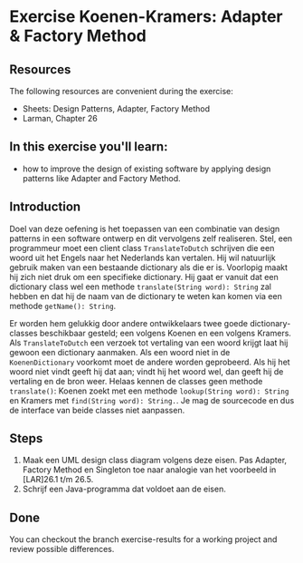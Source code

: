 Exercise Koenen-Kramers: Adapter & Factory Method=================================================Resources-------------The following resources are convenient during the exercise:* Sheets: Design Patterns, Adapter, Factory Method* Larman, Chapter 26In this exercise you'll learn:------------------------------* how to improve the design of existing software by applying design patterns like Adapter and Factory Method.Introduction------------Doel van deze oefening is het toepassen van een combinatie van design patterns in een software ontwerp en dit vervolgens zelf realiseren.Stel, een programmeur moet een client class ```TranslateToDutch``` schrijven die een woord uit het Engels naar het Nederlands kan vertalen. Hij wil natuurlijk gebruik maken van een bestaande dictionary als die er is.Voorlopig maakt hij zich niet druk om een specifieke dictionary. Hij gaat er vanuit dat een dictionary class wel een methode ```translate(String word): String``` zal hebben en dat hij de naam van de dictionary te weten kan komen via een methode ```getName(): String```.Er worden hem gelukkig door andere ontwikkelaars twee goede dictionary-classes beschikbaar gesteld; een volgens Koenen en een volgens Kramers. Als ```TranslateToDutch``` een verzoek tot vertaling van een woord krijgt laat hij gewoon een dictionary aanmaken. Als een woord niet in de ```KoenenDictionary``` voorkomt moet de andere worden geprobeerd. Als hij het woord niet vindt geeft hij dat aan; vindt hij het woord wel, dan geeft hij de vertaling en de bron weer.Helaas kennen de classes geen methode ```translate()```: Koenen zoekt met een methode ```lookup(String word): String``` en Kramers met ```find(String word): String.```. Je mag de sourcecode en dus de interface van beide classes niet aanpassen.Steps-----1. Maak een UML design class diagram volgens deze eisen. Pas Adapter, Factory Method en Singleton toe naar analogie van het voorbeeld in [LAR]26.1 t/m 26.5.2. Schrijf een Java-programma dat voldoet aan de eisen.Done----You can checkout the branch exercise-results for a working project and review possible differences.
